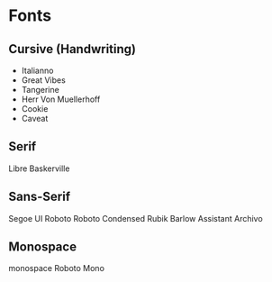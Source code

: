 # Fonts

## Cursive (Handwriting)

- Italianno
- Great Vibes
- Tangerine
- Herr Von Muellerhoff
- Cookie
- Caveat

## Serif

Libre Baskerville

## Sans-Serif

Segoe UI
Roboto
Roboto Condensed
Rubik
Barlow
Assistant
Archivo

## Monospace

monospace
Roboto Mono
